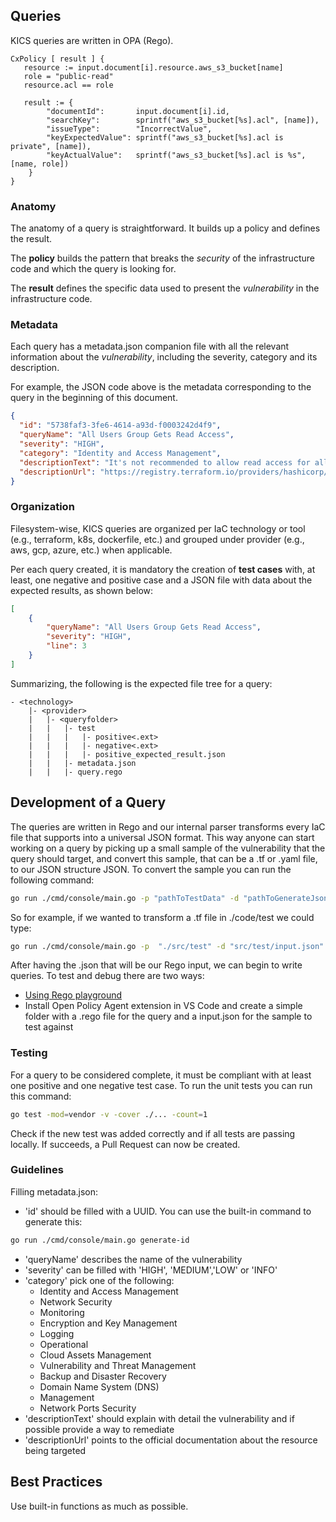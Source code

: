 ## Queries

KICS queries are written in OPA (Rego).

```Opa
CxPolicy [ result ] {
   resource := input.document[i].resource.aws_s3_bucket[name]
   role = "public-read"
   resource.acl == role
   
   result := {
        "documentId": 		input.document[i].id,
        "searchKey": 	    sprintf("aws_s3_bucket[%s].acl", [name]),
        "issueType":	    "IncorrectValue",
        "keyExpectedValue": sprintf("aws_s3_bucket[%s].acl is private", [name]),
        "keyActualValue": 	sprintf("aws_s3_bucket[%s].acl is %s", [name, role])
    }
}
```

### Anatomy

The anatomy of a query is straightforward. It builds up a policy and defines the result.

The **policy** builds the pattern that breaks the *security* of the infrastructure code and which the query is looking for.

The **result** defines the specific data used to present the *vulnerability* in the infrastructure code.


### Metadata

Each query has a metadata.json companion file with all the relevant information about the *vulnerability*, including 
the severity, category and its description.

For example, the JSON code above is the metadata corresponding to the query in the beginning of this document.
```json
{
  "id": "5738faf3-3fe6-4614-a93d-f0003242d4f9",
  "queryName": "All Users Group Gets Read Access",
  "severity": "HIGH",
  "category": "Identity and Access Management",
  "descriptionText": "It's not recommended to allow read access for all user groups.",
  "descriptionUrl": "https://registry.terraform.io/providers/hashicorp/aws/latest/docs/resources/s3_bucket#acl"
}
```


### Organization
Filesystem-wise, KICS queries are organized per IaC technology or tool (e.g., terraform, k8s, dockerfile, etc.) and grouped 
under provider (e.g., aws, gcp, azure, etc.) when applicable.

Per each query created, it is mandatory the creation of **test cases** with, at least, one negative and positive case and a JSON file 
with data about the expected results, as shown below:
```json
[
	{
		"queryName": "All Users Group Gets Read Access",
		"severity": "HIGH",
		"line": 3
	}
]
```

Summarizing, the following is the expected file tree for a query:
```none
- <technology>
    |- <provider>
    |   |- <queryfolder>
    |   |   |- test
    |   |   |   |- positive<.ext>
    |   |   |   |- negative<.ext>
    |   |   |   |- positive_expected_result.json
    |   |   |- metadata.json
    |   |   |- query.rego
```
## Development of a Query 

The queries are written in Rego and our internal parser transforms every IaC file that supports into a universal JSON format. This way anyone can start working on a query by picking up a small sample of the vulnerability that the query should target, and convert this sample, that can be a .tf or .yaml file, to our JSON structure JSON. To convert the sample you can run the following command:

```bash
go run ./cmd/console/main.go -p "pathToTestData" -d "pathToGenerateJson"
```

So for example, if we wanted to transform a .tf file in ./code/test we could type:
```bash
go run ./cmd/console/main.go -p  "./src/test" -d "src/test/input.json"
```
After having the .json that will be our Rego input, we can begin to write queries.
To test and debug there are two ways:

- [Using Rego playground](https://play.openpolicyagent.org/)
- Install Open Policy Agent extension in VS Code and create a simple folder with a .rego file for the query and a input.json for the sample to test against

### Testing 

For a query to be considered complete, it must be compliant with at least one positive and one negative test case. To run the unit tests you can run this command:

```bash
go test -mod=vendor -v -cover ./... -count=1
```
Check if the new test was added correctly and if all tests are passing locally. If succeeds, a Pull Request can now be created.

### Guidelines

Filling metadata.json:

- 'id' should be filled with a UUID. You can use the built-in command to generate this:
```bash
go run ./cmd/console/main.go generate-id
```
- 'queryName' describes the name of the vulnerability
- 'severity' can be filled with 'HIGH', 'MEDIUM','LOW' or 'INFO'
- 'category' pick one of the following:
  - Identity and Access Management
  - Network Security
  - Monitoring
  - Encryption and Key Management
  - Logging
  - Operational
  - Cloud Assets Management
  - Vulnerability and Threat Management
  - Backup and Disaster Recovery
  - Domain Name System (DNS) 
  - Management
  - Network Ports Security
- 'descriptionText' should explain with detail the vulnerability and if possible provide a way to remediate
- 'descriptionUrl' points to the official documentation about the resource being targeted


## Best Practices 

Use built-in functions as much as possible.
